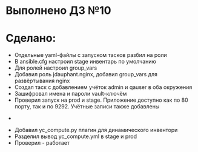 # Выполнено ДЗ №10

# Cделано:

- Отдельные yaml-файлы с запуском тасков разбил на роли
- В ansible.cfg настроил stage инвентарь по умолчанию
- Для ролей настроил group_vars
- Добавил роль jdauphant.nginx, добавил group_vars для развёртывания nginx
- Создал таск с добавлением учёток admin и qauser в оба окружения
- Зашифровал имена и пароли vault-ключём
- Проверил запуск на prod и stage. Приложение доступно как по 80 порту, так и по 9292. Учётные записи также добавлены

*
- Добавил yc_compute.py плагин для динамического инвентори
- Разделил вывод yc_compute.yml в stage и prod
- Проверил - работает

